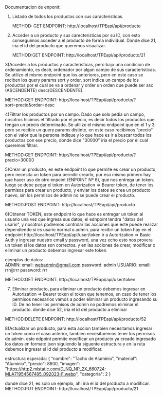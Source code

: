Documentacion de enponit:

1) Listado de todos los productos con sus caracteristicas.
   
   METHOD: GET     ENDPOINT: http://localhost/TPEapi/api/producto

2) Acceder a un producto y sus carecteristicas por su ID, con esto conseguimos acceder a el producto de forma individual.
   Donde dice 21, iria el id del producto que queremos visualizar.
   
   METHOD:GET     ENDPOINT: http://localhost/TPEapi/api/producto/21    

3)Acceder a los productos y caracteristicas, pero bajo una condicion de ordenamiento, es decir, ordenador por algun campo de sus caracteristicas.
  Se utilizo el mismo endpoint que los anteriores, pero en este caso se reciben los query params sort y order, sort indica un campo de los productos por el cual se va 
  a ordenar y order un orden que puede ser asc (ASCENDENTE) desc(DESCENDENTE).

  METHOD:GET    ENDPOINT: http://localhost/TPEapi/api/producto/?sort=precio&order=desc

4)Filtrar los productos por un campo. Dado que solo pedia un campo, nosotros hicimos el filtrado por el precio, es decir todos los productos que tengan un precio
determinado. Se utilizo el mismo endpoint que en el 1 y 3, pero se recibie un  query params distinto, en este caso recibimos "precio" con el valor que la persona indique
y lo que hace es ir a buscar todos los productos con ese precio, donde dice "30000" iria el precio por el cual queremos filtrar.

  METHOD:GET  ENDPOINT: http://localhost/TPEapi/api/producto/?precio=30000


5)Crear un producto, en este endpoint lo que permite es crear un producto, pero necesita un token para permitir crearlo, por eso mismo primero hay que hacer uso de otro
enpoint (ENPOINT Nº 6), que nos entrega un token. luego se debe pegar el token en Autorization => Bearer token, de tener los permisos para crear un producto, y enviar los datos
se crea un producto nuevo, sin los permisos de admin no se puede crear el producto.

METHOD:POST  ENDPOINT: http://localhost/TPEapi/api/producto

6)Obtener TOKEN, este endpoint lo que hace es entregar un token al usuario una vez que ingresa sus datos, el ednpoint tendra "datos del usario", y nosotros podremos
controlar las acciones que este puede realizar dependiendo si es usario normal o admin. para recibir un token hay en el endpoint http://localhost/TPEapi/api/user/token
ir a Autorization => Basic Auth y ingresar nuestro email y password, una vez echo esto nos provera un token si los datos son correctos. y en las acciones de crear, modificar
o eliminar un producto debemos ingresar este token.

ejemplos de datos:   
  ADMIN: email: webadmin@gmail.com  password: admin
  USUARIO: email: rrr@rrr  password: rrr

METHOD:GET   ENDPOINT: http://localhost/TPEapi/api/user/token


7) Eliminar producto, para eliminar un producto debemos ingresar en Autorization => Bearer token el token que tenemos, en caso de tener los permisos necesarios vamos a poder
   eliminar un producto ingresando su ID. De no tener los permisos de admin no podremos eliminar el producto.
   donde dice 52, iria el id del producto a eliminar

  METHOD:DELETE   ENDPOINT: http://localhost/TPEapi/api/producto/52

8)Actualizar un producto, para esta accion tambien necesitamos ingresar un token como el caso anterior, tambien necesitaremos tener los permisos de admin. este edpoint permite
  modificar un producto ya creado ingresado los datos en formato json siguiendo la siguente estructura y en la ruta debemos ingresar el id del producto a modificar.
  
  estructura esperada:
  {
    "nombre": "Tacho de Aluminio",
    "material": "Aluminio",
    "precio": 8900,
    "imagen": "https://http2.mlstatic.com/D_NQ_NP_2X_660724-MLA71954567485_092023-F.webp",
    "categoria": 2
  }

  donde dice 21, es solo un ejemplo, ahi iria el id del producto a modificar.
  METHOD:PUT  ENDPOINT: http://localhost/TPEapi/api/producto/21


















